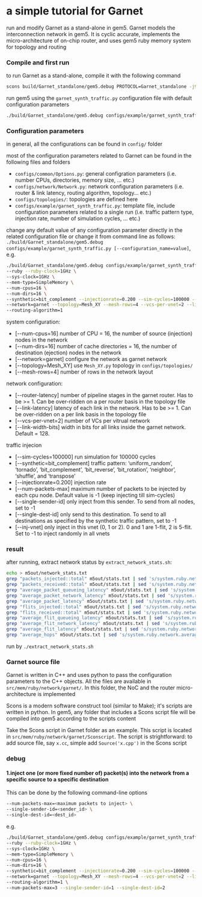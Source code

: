 # a simple tutorial for Garnet
run and modify Garnet as a stand-alone in gem5. Garnet models the interconnection network in gem5. It is cyclic accurate, implements the micro-architecture of on-chip router, and uses gem5 ruby memory system for topology and routing

### Compile and first run
to run Garnet as a stand-alone, compile it with the following command

```sh
scons build/Garnet_standalone/gem5.debug PROTOCOL=Garnet_standalone -j9
```

run gem5 using the `garnet_synth_traffic.py` configuration file with default configuration parameters

```sh
./build/Garnet_standalone/gem5.debug configs/example/garnet_synth_traffic.py 
```

### Configuration parameters
in general, all the configurations can be found in `config/` folder

most of the configuration parameters related to Garnet can be found in the following files and folders


- `configs/common/Options.py`: general configration parameters (i.e. number CPUs, directories, memory size, ... etc.)  
- `configs/network/Network.py`: network configuration parameters (i.e. router & link latency, routing algorithm, topology... etc.) 
- `configs/topologies/`: topologies are defined here
- `configs/example/garnet_synth_traffic.py`: template file, include configuration parameters related to a single run (i.e. traffic pattern type, injection rate, number of simulation cycles, ... etc.)


change any default value of any configuration parameter directly in the related configuration file or change it from command line as follows: `./build/Garnet_standalone/gem5.debug configs/example/garnet_synth_traffic.py [--configuration_name=value]`, e.g.

```sh
./build/Garnet_standalone/gem5.debug configs/example/garnet_synth_traffic.py \
--ruby --ruby-clock=1GHz \
--sys-clock=1GHz \
--mem-type=SimpleMemory \
--num-cpus=16 \
--num-dirs=16 \
--synthetic=bit_complement --injectionrate=0.200 --sim-cycles=100000 --num-packets-max=30000 --inj-vnet=2 \
--network=garnet --topology=Mesh_XY --mesh-rows=4 --vcs-per-vnet=2 --link-latency=1 --router-latency=1 \
--routing-algorithm=1
```

system configuration:
- [--num-cpus=16] number of CPU = 16, the number of source (injection) nodes in the network
- [--num-dirs=16] number of cache directories = 16, the number of destination (ejection) nodes in the network
- [--network=garnet] configure the network as garnet network
- [--topology=Mesh_XY] use `Mesh_XY.py` topology in `configs/topologies/`
- [--mesh-rows=4] number of rows in the network layout

network configuration:
- [--router-latency] number of pipeline stages in the garnet router. Has to be >= 1. Can be over-ridden on a per router basis in the topology file
- [--link-latency] latency of each link in the network. Has to be >= 1. Can be over-ridden on a per link basis in the topology file
- [--vcs-per-vnet=2] number of VCs per vitrual network
- [--link-width-bits] width in bits for all links inside the garnet network. Default = 128.

traffic injecion
- [--sim-cycles=100000] run simulation for 100000 cycles
- [--synthetic=bit_complement] traffic pattern:  ‘uniform_random’, ‘tornado’, ‘bit_complement’, ‘bit_reverse’, ‘bit_rotation’, ‘neighbor’, ‘shuffle’, and ‘transpose’
- [--injectionrate=0.200] injection rate
- [--num-packets-max] maximum number of packets to be injected by each cpu node. Default value is -1 (keep injecting till sim-cycles)
- [--single-sender-id] only inject from this sender. To send from all nodes, set to -1
- [--single-dest-id] only send to this destination. To send to all destinations as specified by the synthetic traffic pattern, set to -1
- [--inj-vnet] only inject in this vnet (0, 1 or 2). 0 and 1 are 1-flit, 2 is 5-flit. Set to -1 to inject randomly in all vnets

### result
after running, extract network status by `extract_network_stats.sh`:

```sh
echo > m5out/network_stats.txt
grep "packets_injected::total" m5out/stats.txt | sed 's/system.ruby.network.packets_injected::total\s*/packets_injected = /' >> m5out/network_stats.txt
grep "packets_received::total" m5out/stats.txt | sed 's/system.ruby.network.packets_received::total\s*/packets_received = /' >> m5out/network_stats.txt
grep "average_packet_queueing_latency" m5out/stats.txt | sed 's/system.ruby.network.average_packet_queueing_latency\s*/average_packet_queueing_latency = /' >> m5out/network_stats.txt
grep "average_packet_network_latency" m5out/stats.txt | sed 's/system.ruby.network.average_packet_network_latency\s*/average_packet_network_latency = /' >> m5out/network_stats.txt
grep "average_packet_latency" m5out/stats.txt | sed 's/system.ruby.network.average_packet_latency\s*/average_packet_latency = /' >> m5out/network_stats.txt
grep "flits_injected::total" m5out/stats.txt | sed 's/system.ruby.network.flits_injected::total\s*/flits_injected = /' >> m5out/network_stats.txt
grep "flits_received::total" m5out/stats.txt | sed 's/system.ruby.network.flits_received::total\s*/flits_received = /' >> m5out/network_stats.txt
grep "average_flit_queueing_latency" m5out/stats.txt | sed 's/system.ruby.network.average_flit_queueing_latency\s*/average_flit_queueing_latency = /' >> m5out/network_stats.txt
grep "average_flit_network_latency" m5out/stats.txt | sed 's/system.ruby.network.average_flit_network_latency\s*/average_flit_network_latency = /' >> m5out/network_stats.txt
grep "average_flit_latency" m5out/stats.txt | sed 's/system.ruby.network.average_flit_latency\s*/average_flit_latency = /' >> m5out/network_stats.txt
grep "average_hops" m5out/stats.txt | sed 's/system.ruby.network.average_hops\s*/average_hops = /' >> m5out/network_stats.txt
```

run by `./extract_network_stats.sh`

### Garnet source file 
Garnet is written in C++ and uses python to pass the configuration parameters to the C++ objects. All the files are available in `src/mem/ruby/network/garnet/`. In this folder, the NoC and the router micro-architecture is implemented

Scons is a modern software construct tool (similar to Make); it's scripts are written in python. In gem5, any folder that includes a Scons script file will be compiled into gem5 according to the scripts content

Take the Scons script in Garnet folder as an example. This script is located in `src/mem/ruby/network/garnet/Sconscript`. The script is strightforward: to add source file, say `x.cc`, simple add `Source('x.cpp')` in the Scons script

### debug
#### 1.inject one (or more fixed number of) packet(s) into the network from a specific source to a specific destination

This can be done by the following command-line options
```sh
--num-packets-max=<maximum packets to inject> \
--single-sender-id=<sender_id> \
--single-dest-id=<dest_id>
```
e.g.
```sh
./build/Garnet_standalone/gem5.debug configs/example/garnet_synth_traffic.py \
--ruby --ruby-clock=1GHz \
--sys-clock=1GHz \
--mem-type=SimpleMemory \
--num-cpus=16 \
--num-dirs=16 \
--synthetic=bit_complement --injectionrate=0.200 --sim-cycles=100000 --inj-vnet=2 \
--network=garnet --topology=Mesh_XY --mesh-rows=4 --vcs-per-vnet=2 --link-latency=1 --router-latency=1 \
--routing-algorithm=1 \
--num-packets-max=3 --single-sender-id=1 --single-dest-id=2
```
